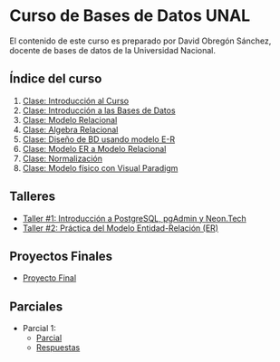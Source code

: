 # Curso de Bases de Datos UNAL

El contenido de este curso es preparado por David Obregón Sánchez, docente de bases de datos de la Universidad Nacional.
## Índice del curso

1. [Clase: Introducción al Curso](Clase%20-%20Introduccion%20al%20curso.md)
2. [Clase: Introducción a las Bases de Datos](Clase%20-%20Introducci%C3%B3n%20a%20las%20bases%20de%20datos.md)
3. [Clase: Modelo Relacional](Clase%20-%20Modelo%20relacional.md)
4. [Clase: Algebra Relacional](Clase%20-%20Algebra%20Relacional.md)
5. [Clase: Diseño de BD usando modelo E-R](Clase%20-%20Dise%C3%B1o%20de%20BD%20usando%20modelo%20E-R.md)
6. [Clase: Modelo ER a Modelo Relacional](Clase%20-%20Modelo%20ER%20a%20Modelo%20Relacional.md)
7. [Clase: Normalización](Clase%20%20-%20Normalizacion.md)
8. [Clase: Modelo físico con Visual Paradigm](Clase%20-%20Modelo%20relacional.md)

## Talleres
- [Taller #1: Introducción a PostgreSQL, pgAdmin y Neon.Tech](Talleres%2FTaller%20%231.md)
- [Taller #2: Práctica del Modelo Entidad-Relación (ER)](Talleres/Taller%20%232/README.md)

## Proyectos Finales
- [Proyecto Final](Proyecto%20final.md)

## Parciales
- Parcial 1:
  - [Parcial](docs%2FParcial%201.pdf)
  - [Respuestas](Respuestas%20Parcial%20%231.md)